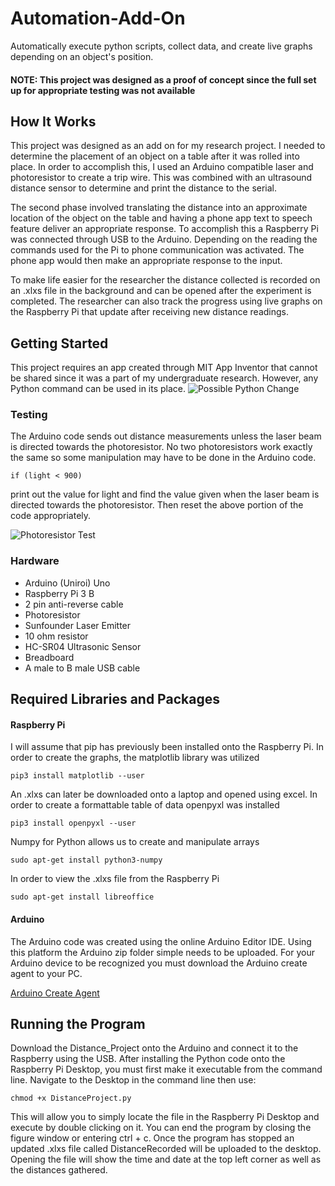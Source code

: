 # Automation-Add-On
Automatically execute python scripts, collect data, and create live graphs depending on an object's position.  

#### NOTE: This project was designed as a proof of concept since the full set up for appropriate testing was not available

## How It Works
This project was designed as an add on for my research project. I needed to determine the placement of an object on a table after it was rolled into place. In order to accomplish this, I used an Arduino compatible laser and photoresistor to create a trip wire. This was combined with an ultrasound distance sensor to determine and print the distance to the serial. 

The second phase involved translating the distance into an approximate location of the object on the table and having a phone app text to speech feature deliver an appropriate response. To accomplish this a Raspberry Pi was connected through USB to the Arduino. Depending on the reading the commands used for the Pi to phone communication was activated. The phone app would then make an appropriate response to the input. 

To make life easier for the researcher the distance collected is recorded on an .xlxs file in the background and can be opened after the experiment is completed. The researcher can also track the progress using live graphs on the Raspberry Pi that update after receiving new distance readings.

## Getting Started
This project requires an app created through MIT App Inventor that cannot be shared since it was a part of my undergraduate research. However, any Python command can be used in its place. 
![Possible Python Change]()
  ### Testing
  The Arduino code sends out distance measurements unless the laser beam is directed towards the photoresistor. No two photoresistors     work exactly the same so some manipulation may have to be done in the Arduino code.
  ```
  if (light < 900)
  ```
  print out the value for light and find the value given when the laser beam is directed towards the photoresistor. Then reset the         above portion of the code appropriately.
  
  ![Photoresistor Test](http://g.recordit.co/Nn9jbYphNq.gif) 

### Hardware
* Arduino (Uniroi) Uno
* Raspberry Pi 3 B
* 2 pin anti-reverse cable
* Photoresistor
* Sunfounder Laser Emitter
* 10 ohm resistor
* HC-SR04 Ultrasonic Sensor
* Breadboard
* A male to B male USB cable

## Required Libraries and Packages 

#### Raspberry Pi
I will assume that pip has previously been installed onto the Raspberry Pi.
In order to create the graphs, the matplotlib library was utilized
```
pip3 install matplotlib --user
```
An .xlxs can later be downloaded onto a laptop and opened using excel. In order to create a formattable table of data openpyxl was installed
```
pip3 install openpyxl --user
```
Numpy for Python allows us to create and manipulate arrays
```
sudo apt-get install python3-numpy
```
In order to view the .xlxs file from the Raspberry Pi
```
sudo apt-get install libreoffice 
```
#### Arduino
The Arduino code was created using the online Arduino Editor IDE. Using this platform the Arduino zip folder simple needs to be uploaded. For your Arduino device to be recognized you must download the Arduino create agent to your PC.

[Arduino Create Agent](https://create.arduino.cc/getting-started/plugin)

## Running the Program
Download the Distance_Project onto the Arduino and connect it to the Raspberry using the USB. 
After installing the Python code onto the Raspberry Pi Desktop, you must first make it executable from the command line.
Navigate to the Desktop in the command line then use:
```
chmod +x DistanceProject.py
```
This will allow you to simply locate the file in the Raspberry Pi Desktop and execute by double clicking on it. 
You can end the program by closing the figure window or entering ctrl + c. Once the program has stopped an updated .xlxs file called DistanceRecorded will be uploaded to the desktop. Opening the file will show the time and date at the top left corner as well as the distances gathered.
